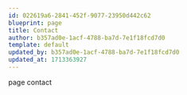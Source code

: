 ```yaml
---
id: 022619a6-2841-452f-9077-23950d442c62
blueprint: page
title: Contact
author: b357ad0e-1acf-4788-ba7d-7e1f18fcd7d0
template: default
updated_by: b357ad0e-1acf-4788-ba7d-7e1f18fcd7d0
updated_at: 1713363927
---
```

page contact
